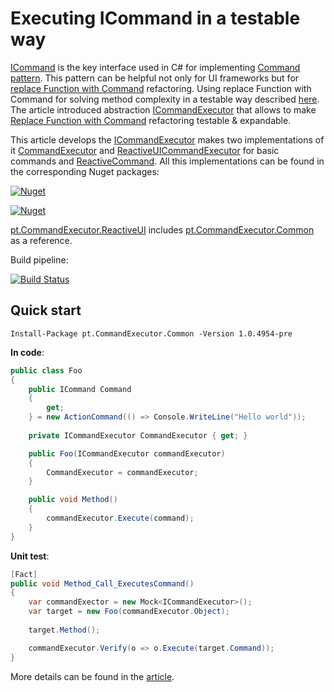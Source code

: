 # Executing ICommand in a testable way

[ICommand](https://docs.microsoft.com/en-us/dotnet/api/system.windows.input.icommand?view=net-5.0) is the key interface used in C# for implementing [Command pattern](https://en.wikipedia.org/wiki/Command_pattern). This pattern can be helpful not only for UI frameworks but for [replace Function with Command](https://refactoring.com/catalog/replaceFunctionWithCommand.html) refactoring. Using replace Function with Command for solving method
complexity in a testable way described [here](/replace-function-with-command/index.en.md). The article introduced abstraction [ICommandExecutor](/replace-function-with-command\src\replace-function-with-command\ICommandExecutor.cs) that allows to make [Replace Function with Command](https://refactoring.com/catalog/replaceFunctionWithCommand.html) refactoring testable & expandable.

This article develops the [ICommandExecutor](/replace-function-with-command\src\replace-function-with-command\ICommandExecutor.cs) makes two implementations of it [CommandExecutor](/command-executor/pt.CommandExecutor/pt.CommandExecutor.Common/CommandExecutor.cs) and [ReactiveUICommandExecutor](//command-executor/pt.CommandExecutor/pt.CommandExecutor.ReactiveUI/ReactiveUICommandExecutor.cs) for basic commands and
[ReactiveCommand](https://www.reactiveui.net/docs/handbook/commands/). All this implementations can be found in the corresponding Nuget packages:

[![Nuget](https://img.shields.io/nuget/v/pt.CommandExecutor.Common?label=pt.CommandExecutor.Common)](https://www.nuget.org/packages/pt.CommandExecutor.Common/)

[![Nuget](https://img.shields.io/nuget/v/pt.CommandExecutor.ReactiveUI?label=pt.CommandExecutor.ReactiveUI)](https://www.nuget.org/packages/pt.CommandExecutor.Common/)

[pt.CommandExecutor.ReactiveUI](/command-executor/pt.CommandExecutor/pt.CommandExecutor.ReactiveUI/) includes [pt.CommandExecutor.Common](/command-executor/pt.CommandExecutor/pt.CommandExecutor.Common/) as a reference.

Build pipeline:

[![Build Status](https://dev.azure.com/pteam/Public/_apis/build/status/pt.CommandExecutor?branchName=main)](https://dev.azure.com/pteam/Public/_build?definitionId=39)

## Quick start

`Install-Package pt.CommandExecutor.Common -Version 1.0.4954-pre`

**In code**:
```cs
public class Foo
{
    public ICommand Command 
    {
        get; 
    } = new ActionCommand(() => Console.WriteLine("Hello world"));
    
    private ICommandExecutor CommandExecutor { get; }

    public Foo(ICommandExecutor commandExecutor)
    {
        CommandExecutor = commandExecutor;
    }

    public void Method()
    {
        commandExecutor.Execute(command);
    }
}
```

**Unit test**:
```cs
[Fact]
public void Method_Call_ExecutesCommand()
{
    var commandExector = new Mock<ICommandExecutor>();
    var target = new Foo(commandExecutor.Object);
    
    target.Method();

    commandExecutor.Verify(o => o.Execute(target.Command));
}
```

More details can be found in the [article](/replace-function-with-command/index.en.md#create-the-testable-implementation-of-the-replace-function-with-commandhttpsrefactoringcomcatalogreplacefunctionwithcommandhtml).